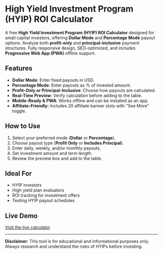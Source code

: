 # High Yield Investment Program (HYIP) ROI Calculator

A free **High Yield Investment Program (HYIP) ROI Calculator** designed for small capital investors, offering **Dollar Mode** and **Percentage Mode** payout options. Analyze both **profit-only** and **principal-inclusive** payment structures. Fully responsive design, SEO-optimized, and includes **Progressive Web App (PWA)** offline support.

## Features
- **Dollar Mode**: Enter fixed payouts in USD.
- **Percentage Mode**: Enter payouts as % of invested amount.
- **Profit-Only or Principal-Inclusive**: Choose how payouts are calculated.
- **Real-Time Preview**: Verify calculation before adding to the table.
- **Mobile-Ready & PWA**: Works offline and can be installed as an app.
- **Affiliate-Friendly**: Includes 20 affiliate banner slots with "See More" toggle.

## How to Use
1. Select your preferred mode (**Dollar** or **Percentage**).
2. Choose payout type (**Profit Only** or **Includes Principal**).
3. Enter daily, weekly, and/or monthly payouts.
4. Set investment amount and term length.
5. Review the preview box and add to the table.

## Ideal For
- HYIP investors
- High yield plan evaluators
- ROI tracking for investment offers
- Testing HYIP payout schedules

## Live Demo
[Visit the live calculator](https://cryptomoondar-bit.github.io/hyipcalc.net/)

---

**Disclaimer**: This tool is for educational and informational purposes only. Always research and understand the risks of HYIPs before investing.
